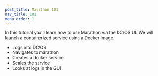 ```yaml
---
post_title: Marathon 101
nav_title: 101
menu_order: 1
---
```


In this tutorial you'll learn how to use Marathon via the DC/OS UI. We will launch a containerized service using a Docker image.


- Logs into DC/OS
- Navigates to marathon
- Creates a docker service
- Scales the service
- Looks at logs in the GUI